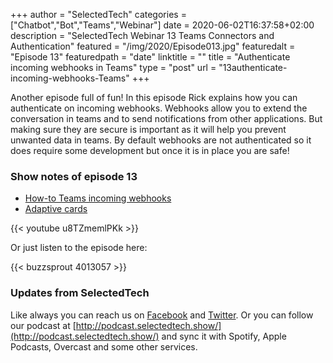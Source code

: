 +++
author = "SelectedTech"
categories = ["Chatbot","Bot","Teams","Webinar"]
date = 2020-06-02T16:37:58+02:00
description = "SelectedTech Webinar 13 Teams Connectors and Authentication"
featured = "/img/2020/Episode013.jpg"
featuredalt = "Episode 13"
featuredpath = "date"
linktitle = ""
title = "Authenticate incoming webhooks in Teams"
type = "post"
url = "13authenticate-incoming-webhooks-Teams"
+++

Another episode full of fun! In this episode Rick explains how you can authenticate on incoming webhooks. Webhooks allow you to extend the conversation in teams and to send notifications from other applications. But making sure they are secure is important as it will help you prevent unwanted data in teams. By default webhooks are not authenticated so it does require some development but once it is in place you are safe!

### Show notes of episode 13

- [How-to Teams incoming webhooks](https://docs.microsoft.com/en-us/microsoftteams/platform/webhooks-and-connectors/how-to/add-incoming-webhook)
- [Adaptive cards](https://docs.microsoft.com/en-us/microsoftteams/platform/task-modules-and-cards/what-are-cards)

{{< youtube u8TZmemlPKk >}}

Or just listen to the episode here:

{{< buzzsprout 4013057 >}}

### Updates from SelectedTech

Like always you can reach us on [Facebook](https://www.facebook.com/SelectedTechPage/) and [Twitter](https://twitter.com/selectedtech). Or you can follow our podcast at [http://podcast.selectedtech.show/](http://podcast.selectedtech.show/) and sync it with Spotify, Apple Podcasts, Overcast and some other services.

